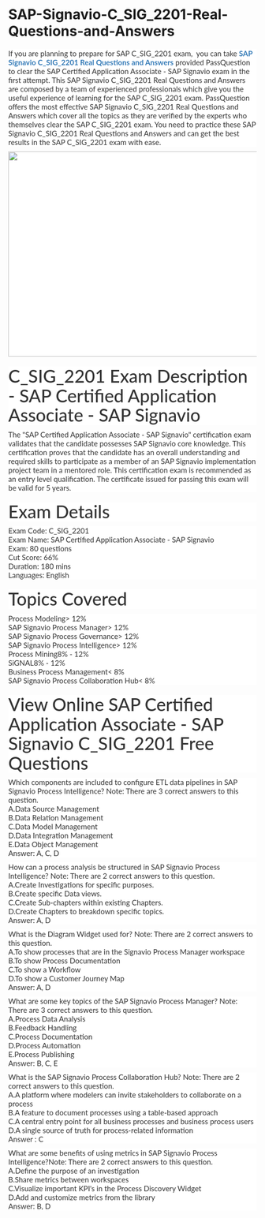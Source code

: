 # SAP-Signavio-C_SIG_2201-Real-Questions-and-Answers
<p>
	<span style="font-size:12px;font-weight:normal;">
	<p style="box-sizing:border-box;margin-top:0px;margin-bottom:10px;color:#333333;font-family:Lato;font-size:15px;white-space:normal;background-color:#FFFFFF;">
		If you are planning to prepare for SAP C_SIG_2201 exam, &nbsp;you can take&nbsp;<span style="box-sizing:border-box;font-weight:700;"><a href="https://www.passquestion.com/c_sig_2201.html" style="box-sizing:border-box;background-color:transparent;color:#337AB7;text-decoration-line:none;">SAP Signavio C_SIG_2201 Real Questions and Answers</a></span>&nbsp;provided PassQuestion to clear the SAP Certified Application Associate - SAP Signavio exam in the first attempt. This SAP Signavio C_SIG_2201 Real Questions and Answers are composed by a team of experienced professionals which give you the useful experience of learning for the SAP C_SIG_2201 exam. PassQuestion offers the most effective SAP Signavio C_SIG_2201 Real Questions and Answers which cover all the topics as they are verified by the experts who themselves clear the SAP C_SIG_2201 exam. You need to practice these SAP Signavio C_SIG_2201 Real Questions and Answers and can get the best results in the SAP C_SIG_2201 exam with ease.
	</p>
	<p style="box-sizing:border-box;margin-top:0px;margin-bottom:10px;color:#333333;font-family:Lato;font-size:15px;white-space:normal;background-color:#FFFFFF;">
		<img alt="" src="https://www.passquestion.com/uploads/pqcom/images/20220812/cb61339dd0db9162430b7433135c1f9c.png" style="box-sizing:border-box;vertical-align:middle;max-width:100%;height:416px;width:600px;" />
	</p>
	<h1 style="box-sizing:border-box;margin:20px 0px 10px;font-size:36px;font-family:Lato;font-weight:500;line-height:1.1;color:#333333;white-space:normal;background-color:#FFFFFF;">
		C_SIG_2201 Exam Description - SAP Certified Application Associate - SAP Signavio
	</h1>
	<p style="box-sizing:border-box;margin-top:0px;margin-bottom:10px;color:#333333;font-family:Lato;font-size:15px;white-space:normal;background-color:#FFFFFF;">
		The "SAP Certified Application Associate - SAP Signavio" certification exam validates that the candidate possesses SAP Signavio core knowledge. This certification proves that the candidate has an overall understanding and required skills to participate as a member of an SAP Signavio implementation project team in a mentored role. This certification exam is recommended as an entry level qualification. The certificate issued for passing this exam will be valid for 5 years.
	</p>
	<h1 style="box-sizing:border-box;margin:20px 0px 10px;font-size:36px;font-family:Lato;font-weight:500;line-height:1.1;color:#333333;white-space:normal;background-color:#FFFFFF;">
		Exam Details
	</h1>
	<p style="box-sizing:border-box;margin-top:0px;margin-bottom:10px;color:#333333;font-family:Lato;font-size:15px;white-space:normal;background-color:#FFFFFF;">
		Exam Code: C_SIG_2201<br style="box-sizing:border-box;" />
Exam Name: SAP Certified Application Associate - SAP Signavio<br style="box-sizing:border-box;" />
Exam: 80 questions<br style="box-sizing:border-box;" />
Cut Score: 66%<br style="box-sizing:border-box;" />
Duration: 180 mins<br style="box-sizing:border-box;" />
Languages: English
	</p>
	<h1 style="box-sizing:border-box;margin:20px 0px 10px;font-size:36px;font-family:Lato;font-weight:500;line-height:1.1;color:#333333;white-space:normal;background-color:#FFFFFF;">
		Topics Covered
	</h1>
	<p style="box-sizing:border-box;margin-top:0px;margin-bottom:10px;color:#333333;font-family:Lato;font-size:15px;white-space:normal;background-color:#FFFFFF;">
		Process Modeling&gt; 12%<br style="box-sizing:border-box;" />
SAP Signavio Process Manager&gt; 12%<br style="box-sizing:border-box;" />
SAP Signavio Process Governance&gt; 12%<br style="box-sizing:border-box;" />
SAP Signavio Process Intelligence&gt; 12%<br style="box-sizing:border-box;" />
Process Mining8% - 12%<br style="box-sizing:border-box;" />
SiGNAL8% - 12%<br style="box-sizing:border-box;" />
Business Process Management&lt; 8%<br style="box-sizing:border-box;" />
SAP Signavio Process Collaboration Hub&lt; 8%
	</p>
	<h1 style="box-sizing:border-box;margin:20px 0px 10px;font-size:36px;font-family:Lato;font-weight:500;line-height:1.1;color:#333333;white-space:normal;background-color:#FFFFFF;">
		View Online SAP Certified Application Associate - SAP Signavio C_SIG_2201 Free Questions
	</h1>
	<p style="box-sizing:border-box;margin-top:0px;margin-bottom:10px;color:#333333;font-family:Lato;font-size:15px;white-space:normal;background-color:#FFFFFF;">
		Which components are included to configure ETL data pipelines in SAP Signavio Process Intelligence? Note: There are 3 correct answers to this question.<br style="box-sizing:border-box;" />
A.Data Source Management<br style="box-sizing:border-box;" />
B.Data Relation Management<br style="box-sizing:border-box;" />
C.Data Model Management<br style="box-sizing:border-box;" />
D.Data Integration Management<br style="box-sizing:border-box;" />
E.Data Object Management<br style="box-sizing:border-box;" />
Answer: A, C, D
	</p>
	<p style="box-sizing:border-box;margin-top:0px;margin-bottom:10px;color:#333333;font-family:Lato;font-size:15px;white-space:normal;background-color:#FFFFFF;">
		How can a process analysis be structured in SAP Signavio Process Intelligence? Note: There are 2 correct answers to this question.<br style="box-sizing:border-box;" />
A.Create Investigations for specific purposes.<br style="box-sizing:border-box;" />
B.Create specific Data views.<br style="box-sizing:border-box;" />
C.Create Sub-chapters within existing Chapters.<br style="box-sizing:border-box;" />
D.Create Chapters to breakdown specific topics.<br style="box-sizing:border-box;" />
Answer: A, D
	</p>
	<p style="box-sizing:border-box;margin-top:0px;margin-bottom:10px;color:#333333;font-family:Lato;font-size:15px;white-space:normal;background-color:#FFFFFF;">
		What is the Diagram Widget used for? Note: There are 2 correct answers to this question.<br style="box-sizing:border-box;" />
A.To show processes that are in the Signavio Process Manager workspace<br style="box-sizing:border-box;" />
B.To show Process Documentation<br style="box-sizing:border-box;" />
C.To show a Workflow<br style="box-sizing:border-box;" />
D.To show a Customer Journey Map<br style="box-sizing:border-box;" />
Answer: A, D
	</p>
	<p style="box-sizing:border-box;margin-top:0px;margin-bottom:10px;color:#333333;font-family:Lato;font-size:15px;white-space:normal;background-color:#FFFFFF;">
		What are some key topics of the SAP Signavio Process Manager? Note: There are 3 correct answers to this question.<br style="box-sizing:border-box;" />
A.Process Data Analysis<br style="box-sizing:border-box;" />
B.Feedback Handling<br style="box-sizing:border-box;" />
C.Process Documentation<br style="box-sizing:border-box;" />
D.Process Automation<br style="box-sizing:border-box;" />
E.Process Publishing<br style="box-sizing:border-box;" />
Answer: B, C, E
	</p>
	<p style="box-sizing:border-box;margin-top:0px;margin-bottom:10px;color:#333333;font-family:Lato;font-size:15px;white-space:normal;background-color:#FFFFFF;">
		What is the SAP Signavio Process Collaboration Hub? Note: There are 2 correct answers to this question.<br style="box-sizing:border-box;" />
A.A platform where modelers can invite stakeholders to collaborate on a process<br style="box-sizing:border-box;" />
B.A feature to document processes using a table-based approach<br style="box-sizing:border-box;" />
C.A central entry point for all business processes and business process users<br style="box-sizing:border-box;" />
D.A single source of truth for process-related information<br style="box-sizing:border-box;" />
Answer : C
	</p>
	<p style="box-sizing:border-box;margin-top:0px;margin-bottom:10px;color:#333333;font-family:Lato;font-size:15px;white-space:normal;background-color:#FFFFFF;">
		What are some benefits of using metrics in SAP Signavio Process Intelligence?Note: There are 2 correct answers to this question.<br style="box-sizing:border-box;" />
A.Define the purpose of an investigation<br style="box-sizing:border-box;" />
B.Share metrics between workspaces<br style="box-sizing:border-box;" />
C.Visualize important KPI's in the Process Discovery Widget<br style="box-sizing:border-box;" />
D.Add and customize metrics from the library<br style="box-sizing:border-box;" />
Answer: B, D
	</p>
</span>
</p>
<p>
	<br />
</p>

